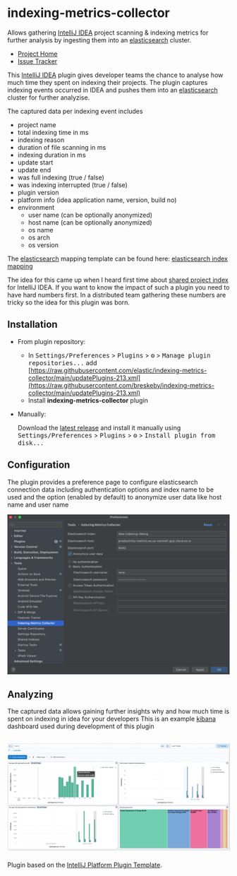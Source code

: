 # indexing-metrics-collector

<!-- Plugin description -->
Allows gathering [IntelliJ IDEA](https://www.jetbrains.com/idea/) project scanning & indexing metrics for further analysis by ingesting them into an [elasticsearch](https://www.elastic.co/elasticsearch/elasticsearch) cluster.

* [Project Home](https://github.com/elastic/idea-indexing-metrics-collector)
* [Issue Tracker](https://github.com/elastic/idea-indexing-metrics-collector/issues)

<!-- Plugin description end -->

This [IntelliJ IDEA](https://www.jetbrains.com/idea/) plugin gives developer teams the chance to analyse how much time they spent on indexing their projects.
The plugin captures indexing events occurred in IDEA and pushes them into an [elasticsearch](https://www.elastic.co/elasticsearch/elasticsearch)  cluster for further analyzise. 

The captured data per indexing event includes

- project name
- total indexing time in ms
- indexing reason
- duration of file scanning in ms
- indexing duration in ms
- update start
- update end
- was full indexing (true / false)
- was indexing interrupted (true / false)
- plugin version
- platform info (idea application name, version, build no)
- environment
  - user name (can be optionally anonymized)
  - host name (can be optionally anonymized)
  - os name
  - os arch
  - os version

The [elasticsearch](https://www.elastic.co/elasticsearch/elasticsearch)  mapping template can be found here: [elasticsearch index mapping](https://github.com/breskeby/indexing-metrics-collector/blob/main/src/main/resources/idea-indexing-mapping.json)

The idea for this came up when I heard first time about [shared project index](https://www.jetbrains.com/help/idea/shared-indexes.html#project-shared-indexes) for IntelliJ IDEA.
If you want to know the impact of such a plugin you need to have hard numbers first. In a distributed team gathering these numbers are tricky so the idea
for this plugin was born.

## Installation

[//]: # (- Using IDE built-in plugin system:)

[//]: # (  )
[//]: # (  <kbd>Settings/Preferences</kbd> > <kbd>Plugins</kbd> > <kbd>Marketplace</kbd> > <kbd>Search for "idea-index-tracker"</kbd> >)

[//]: # (  <kbd>Install Plugin</kbd>)

- From plugin repository:

  - In <kbd>Settings/Preferences</kbd> > <kbd>Plugins</kbd> > <kbd>⚙️</kbd> > <kbd>Manage plugin repositories...</kbd> 
  add [https://raw.githubusercontent.com/elastic/indexing-metrics-collector/main/updatePlugins-213.xml](https://raw.githubusercontent.com/breskeby/indexing-metrics-collector/main/updatePlugins-213.xml)
  - Install <b>indexing-metrics-collector</b> plugin

- Manually:

  Download the [latest release](https://github.com/breskeby/indexing-metrics-collector/releases/latest) and install it manually using
  <kbd>Settings/Preferences</kbd> > <kbd>Plugins</kbd> > <kbd>⚙️</kbd> > <kbd>Install plugin from disk...</kbd>

## Configuration

The plugin provides a preference page to configure elasticsearch connection data including
authentication options and index name to be used and the option (enabled by default) to anonymize user data like host name and user name

![](docs/indexing-collector-preferences.png)

## Analyzing

The captured data allows gaining further insights why and how much time is spent on indexing in idea for your developers
This is an example [kibana](https://www.elastic.co/kibana/) dashboard used during development of this plugin

![](docs/kibana-dashboard-example.png)
---
Plugin based on the [IntelliJ Platform Plugin Template][template].

[template]: https://github.com/JetBrains/intellij-platform-plugin-template
